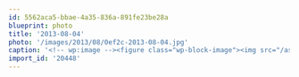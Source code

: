```yaml
---
id: 5562aca5-bbae-4a35-836a-891fe23be28a
blueprint: photo
title: '2013-08-04'
photo: '/images/2013/08/0ef2c-2013-08-04.jpg'
caption: '<!-- wp:image --><figure class="wp-block-image"><img src="/assets/images/2013/08/0ef2c-2013-08-04.jpg" /></figure><!-- /wp:image --><!-- wp:paragraph --><p>New art installation today. I call it: "Wrath de Pilot"</p><!-- /wp:paragraph -->'
import_id: '20448'
---
```

